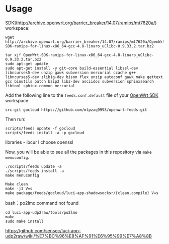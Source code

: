 # Usage

SDK](http://archive.openwrt.org/barrier_breaker/14.07/ramips/mt7620a/) workspace:

```
wget http://archive.openwrt.org/barrier_breaker/14.07/ramips/mt7620a/OpenWrt-SDK-ramips-for-linux-x86_64-gcc-4.8-linaro_uClibc-0.9.33.2.tar.bz2

tar xjf OpenWrt-SDK-ramips-for-linux-x86_64-gcc-4.8-linaro_uClibc-0.9.33.2.tar.bz2
sudo apt-get update
sudo apt-get install -y git-core build-essential libssl-dev libncurses5-dev unzip gawk subversion mercurial ccache g++ libncurses5-dev zlib1g-dev bison flex unzip autoconf gawk make gettext gcc binutils patch bzip2 libz-dev asciidoc subversion sphinxsearch libtool sphinx-common mercurial
```
Add the following line to the `feeds.conf.default` file of your [OpenWrt SDK](http://archive.openwrt.org/barrier_breaker/14.07/ramips/mt7620a/) workspace:

```
src-git gocloud https://github.com/mlpzaq9998/openwrt-feeds.git
```
Then run:
```
scripts/feeds update -f gocloud
scripts/feeds install -a -p gocloud
```
libraries - ibcur  l choose openssl

Now, you will be able to see all the packages in this repository via `make menuconfig`.


```
./scripts/feeds update -a 
./scripts/feeds install -a
make menuconfig 
```

```
Make clean
make -j1 V=s
make package/feeds/gocloud/luci-app-shadowsocksr/{clean,compile} V=s
```



bash：po2lmo:command not found 
```
cd luci-app-udp2raw/tools/po2lmo
make
sudo make install
```
https://github.com/sensec/luci-app-udp2raw/wiki/%E7%BC%96%E8%AF%91%E6%95%99%E7%A8%8B

